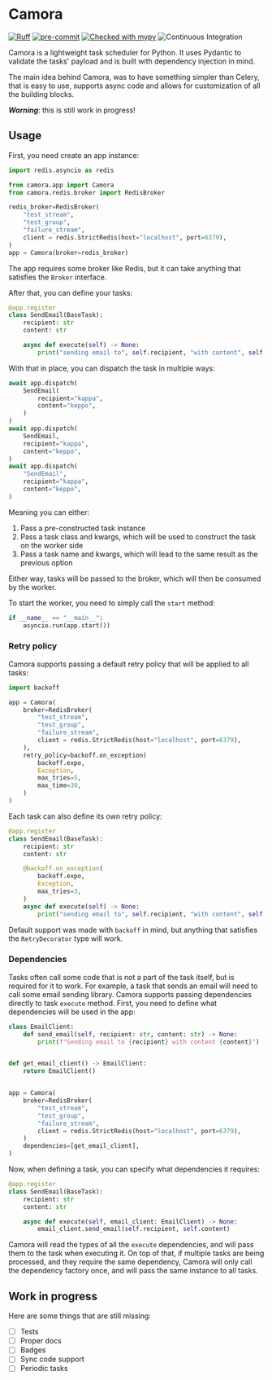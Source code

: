 # Camora

[![Ruff](https://img.shields.io/endpoint?url=https://raw.githubusercontent.com/charliermarsh/ruff/main/assets/badge/v0.json)](https://github.com/charliermarsh/ruff)
[![pre-commit](https://img.shields.io/badge/pre--commit-enabled-brightgreen?logo=pre-commit&logoColor=white)](https://github.com/pre-commit/pre-commit)
[![Checked with mypy](https://www.mypy-lang.org/static/mypy_badge.svg)](https://mypy-lang.org/)
![Continuous Integration](https://github.com/tobias-piotr/camora/workflows/CI/badge.svg?branch=main)

Camora is a lightweight task scheduler for Python. It uses Pydantic to validate the tasks' payload and is built with dependency injection in mind.

The main idea behind Camora, was to have something simpler than Celery, that is easy to use, supports async code and allows for customization of all the building blocks.

***Warning***: this is still work in progress!

## Usage

First, you need create an app instance:

```python
import redis.asyncio as redis

from camora.app import Camora
from camora.redis.broker import RedisBroker

redis_broker=RedisBroker(
    "test_stream",
    "test_group",
    "failure_stream",
    client = redis.StrictRedis(host="localhost", port=6379),
)
app = Camora(broker=redis_broker)
```

The app requires some broker like Redis, but it can take anything that satisfies the `Broker` interface.

After that, you can define your tasks:

```python
@app.register
class SendEmail(BaseTask):
    recipient: str
    content: str

    async def execute(self) -> None:
        print("sending email to", self.recipient, "with content", self.content)
```

With that in place, you can dispatch the task in multiple ways:

```python
await app.dispatch(
    SendEmail(
        recipient="kappa",
        content="keppo",
    )
)
await app.dispatch(
    SendEmail,
    recipient="kappa",
    content="keppo",
)
await app.dispatch(
    "SendEmail",
    recipient="kappa",
    content="keppo",
)
```

Meaning you can either:

1. Pass a pre-constructed task instance
2. Pass a task class and kwargs, which will be used to construct the task on the worker side
3. Pass a task name and kwargs, which will lead to the same result as the previous option

Either way, tasks will be passed to the broker, which will then be consumed by the worker.

To start the worker, you need to simply call the `start` method:

```python
if __name__ == "__main__":
    asyncio.run(app.start())
```

### Retry policy

Camora supports passing a default retry policy that will be applied to all tasks:

```python
import backoff

app = Camora(
    broker=RedisBroker(
        "test_stream",
        "test_group",
        "failure_stream",
        client = redis.StrictRedis(host="localhost", port=6379),
    ),
    retry_policy=backoff.on_exception(
        backoff.expo,
        Exception,
        max_tries=5,
        max_time=30,
    )
)
```

Each task can also define its own retry policy:

```python
@app.register
class SendEmail(BaseTask):
    recipient: str
    content: str

    @backoff.on_exception(
        backoff.expo,
        Exception,
        max_tries=3,
    )
    async def execute(self) -> None:
        print("sending email to", self.recipient, "with content", self.content)
```

Default support was made with `backoff` in mind, but anything that satisfies the `RetryDecorator` type will work.

### Dependencies

Tasks often call some code that is not a part of the task itself, but is required for it to work. For example, a task that sends an email will need to call some email sending library. Camora supports passing dependencies directly to task `execute` method. First, you need to define what dependencies will be used in the app:

```python
class EmailClient:
    def send_email(self, recipient: str, content: str) -> None:
        print(f"Sending email to {recipient} with content {content}")


def get_email_client() -> EmailClient:
    return EmailClient()


app = Camora(
    broker=RedisBroker(
        "test_stream",
        "test_group",
        "failure_stream",
        client = redis.StrictRedis(host="localhost", port=6379),
    )
    dependencies=[get_email_client],
)
```

Now, when defining a task, you can specify what dependencies it requires:

```python
@app.register
class SendEmail(BaseTask):
    recipient: str
    content: str

    async def execute(self, email_client: EmailClient) -> None:
        email_client.send_email(self.recipient, self.content)
```

Camora will read the types of all the `execute` dependencies, and will pass them to the task when executing it. On top of that, if multiple tasks are being processed, and they require the same dependency, Camora will only call the dependency factory once, and will pass the same instance to all tasks.

## Work in progress

Here are some things that are still missing:

- [ ] Tests
- [ ] Proper docs
- [ ] Badges
- [ ] Sync code support
- [ ] Periodic tasks
